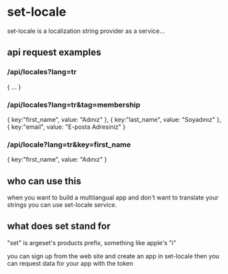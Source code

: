 set-locale
==========

set-locale is a localization string provider as a service...

## api request examples

### /api/locales?lang=tr
{ ... }

### /api/locales?lang=tr&tag=membership
{ key:"first_name",
  value: "Adınız" },
{ key:"last_name",
  value: "Soyadınız" },
{ key:"email",
  value: "E-posta Adresiniz" }

### /api/locale?lang=tr&key=first_name
{ key:"first_name",
  value: "Adınız" }


## who can use this

when you want to build a multilangual app and don't want to translate your strings you can use set-locale service.


## what does set stand for

"set" is argeset's products prefix,
something like apple's "i"

you can sign up from the web site 
and create an app in set-locale
then you can request data for your app with the token

